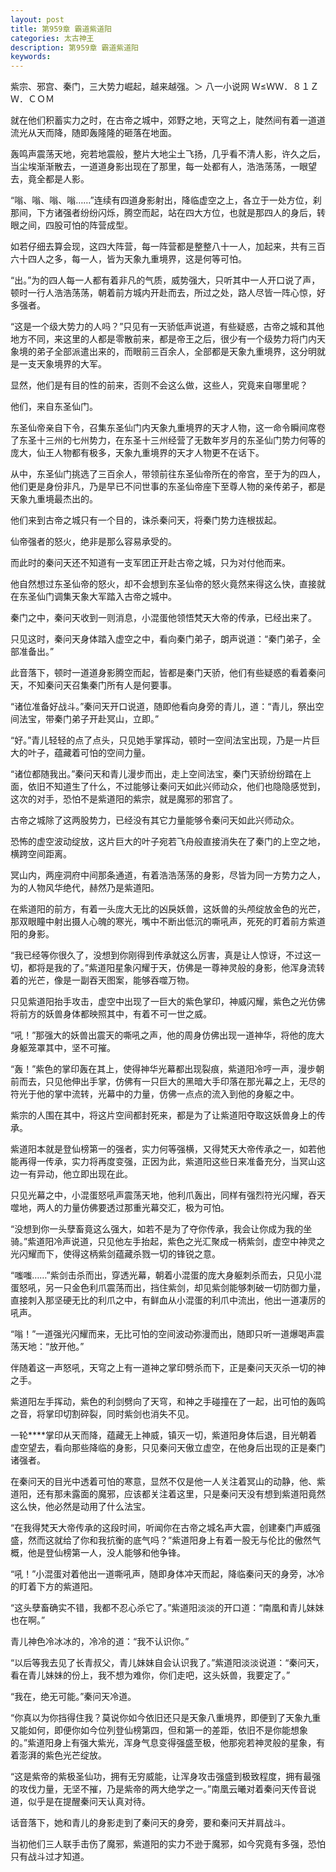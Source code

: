 ```yaml
---
layout: post
title: 第959章 霸道紫道阳
categories: 太古神王
description: 第959章 霸道紫道阳
keywords:
---
```


紫宗、邪宫、秦门，三大势力崛起，越来越强。＞  八一小说网  Ｗ≤ＷＷ．８１ＺＷ．ＣＯＭ

就在他们积蓄实力之时，在古帝之城中，郊野之地，天穹之上，陡然间有着一道道流光从天而降，随即轰隆隆的砸落在地面。

轰鸣声震荡天地，宛若地震般，整片大地尘土飞扬，几乎看不清人影，许久之后，当尘埃渐渐散去，一道道身影出现在了那里，每一处都有人，浩浩荡荡，一眼望去，竟全都是人影。

“嗡、嗡、嗡、嗡……”连续有四道身影射出，降临虚空之上，各立于一处方位，刹那间，下方诸强者纷纷闪烁，腾空而起，站在四大方位，也就是那四人的身后，转眼之间，四股可怕的阵营成型。

如若仔细去算会现，这四大阵营，每一阵营都是整整八十一人，加起来，共有三百六十四人之多，每一人，皆为天象九重境界，这是何等可怕。

“出。”为的四人每一人都有着非凡的气质，威势强大，只听其中一人开口说了声，顿时一行人浩浩荡荡，朝着前方城内开赴而去，所过之处，路人尽皆一阵心惊，好多强者。

“这是一个级大势力的人吗？”只见有一天骄低声说道，有些疑惑，古帝之城和其他地方不同，来这里的人都是零散前来，都是帝王之后，很少有一个级势力将门内天象境的弟子全部派遣出来的，而眼前三百余人，全部都是天象九重境界，这分明就是一支天象境界的大军。

显然，他们是有目的性的前来，否则不会这么做，这些人，究竟来自哪里呢？

他们，来自东圣仙门。

东圣仙帝亲自下令，召集东圣仙门内天象九重境界的天才人物，这一命令瞬间席卷了东圣十三州的七州势力，在东圣十三州经营了无数年岁月的东圣仙门势力何等的庞大，仙王人物都有极多，天象九重境界的天才人物更不在话下。

从中，东圣仙门挑选了三百余人，带领前往东圣仙帝所在的帝宫，至于为的四人，他们更是身份非凡，乃是早已不问世事的东圣仙帝座下至尊人物的亲传弟子，都是天象九重境最杰出的。

他们来到古帝之城只有一个目的，诛杀秦问天，将秦门势力连根拔起。

仙帝强者的怒火，绝非是那么容易承受的。

而此时的秦问天还不知道有一支军团正开赴古帝之城，只为对付他而来。

他自然想过东圣仙帝的怒火，却不会想到东圣仙帝的怒火竟然来得这么快，直接就在东圣仙门调集天象大军踏入古帝之城中。

秦门之中，秦问天收到一则消息，小混蛋他领悟梵天大帝的传承，已经出来了。

只见这时，秦问天身体踏入虚空之中，看向秦门弟子，朗声说道：“秦门弟子，全部准备出。”

此音落下，顿时一道道身影腾空而起，皆都是秦门天骄，他们有些疑惑的看着秦问天，不知秦问天召集秦门所有人是何要事。

“诸位准备好战斗。”秦问天开口说道，随即他看向身旁的青儿，道：“青儿，祭出空间法宝，带秦门弟子开赴冥山，立即。”

“好。”青儿轻轻的点了点头，只见她手掌挥动，顿时一空间法宝出现，乃是一片巨大的叶子，蕴藏着可怕的空间力量。

“诸位都随我出。”秦问天和青儿漫步而出，走上空间法宝，秦门天骄纷纷踏在上面，依旧不知道生了什么，不过能够让秦问天如此兴师动众，他们也隐隐感觉到，这次的对手，恐怕不是紫道阳的紫宗，就是魔邪的邪宫了。

古帝之城除了这两股势力，已经没有其它力量能够令秦问天如此兴师动众。

恐怖的虚空波动绽放，这片巨大的叶子宛若飞舟般直接消失在了秦门的上空之地，横跨空间距离。

冥山内，两座洞府中间那条通道，有着浩浩荡荡的身影，尽皆为同一方势力之人，为的人物风华绝代，赫然乃是紫道阳。

在紫道阳的前方，有着一头庞大无比的凶戾妖兽，这妖兽的头颅绽放金色的光芒，那双眼瞳中射出摄人心魄的寒光，嘴中不断出低沉的嘶吼声，死死的盯着前方紫道阳的身影。

“我已经等你很久了，没想到你刚得到传承就这么厉害，真是让人惊讶，不过这一切，都将是我的了。”紫道阳星象闪耀于天，仿佛是一尊神灵般的身影，他浑身流转着的光芒，像是一副吞天图案，能够吞噬万物。

只见紫道阳抬手攻击，虚空中出现了一巨大的紫色掌印，神威闪耀，紫色之光仿佛将前方的妖兽身体都映照其中，有着不可一世之威。

“吼！”那强大的妖兽出震天的嘶吼之声，他的周身仿佛出现一道神华，将他的庞大身躯笼罩其中，坚不可摧。

“轰！”紫色的掌印轰在其上，使得神华光幕都出现裂痕，紫道阳冷哼一声，漫步朝前而去，只见他伸出手掌，仿佛有一只巨大的黑暗大手印落在那光幕之上，无尽的符光于他的掌中流转，光幕中的力量，仿佛一点点的流入到他的身躯之中。

紫宗的人围在其中，将这片空间都封死来，都是为了让紫道阳夺取这妖兽身上的传承。

紫道阳本就是登仙榜第一的强者，实力何等强横，又得梵天大帝传承之一，如若他能再得一传承，实力将再度变强，正因为此，紫道阳这些日来准备充分，当冥山这边一有异动，他立即出现在此。

只见光幕之中，小混蛋怒吼声震荡天地，他利爪轰出，同样有强烈符光闪耀，吞天噬地，两人的力量仿佛要透过那重光幕交汇，极为可怕。

“没想到你一头孽畜竟这么强大，如若不是为了夺你传承，我会让你成为我的坐骑。”紫道阳冷声说道，只见他左手抬起，紫色之光汇聚成一柄紫剑，虚空中神灵之光闪耀而下，使得这柄紫剑蕴藏杀戮一切的锋锐之意。

“嗤嗤……”紫剑击杀而出，穿透光幕，朝着小混蛋的庞大身躯刺杀而去，只见小混蛋怒吼，另一只金色利爪震荡而出，挡住紫剑，却见紫剑能够刺破一切防御力量，直接刺入那坚硬无比的利爪之中，有鲜血从小混蛋的利爪中流出，他出一道凄厉的吼声。

“嗡！”一道强光闪耀而来，无比可怕的空间波动弥漫而出，随即只听一道爆喝声震荡天地：“放开他。”

伴随着这一声怒吼，天穹之上有一道神之掌印劈杀而下，正是秦问天灭杀一切的神之手。

紫道阳左手挥动，紫色的利剑劈向了天穹，和神之手碰撞在了一起，出可怕的轰鸣之音，将掌印切割碎裂，同时紫剑也消失不见。

一轮****掌印从天而降，蕴藏无上神威，镇灭一切，紫道阳身体后退，目光朝着虚空望去，看向那些降临的身影，只见秦问天傲立虚空，在他身后出现的正是秦门诸强者。

在秦问天的目光中透着可怕的寒意，显然不仅是他一人关注着冥山的动静，他、紫道阳，还有那未露面的魔邪，应该都关注着这里，只是秦问天没有想到紫道阳竟然这么快，他必然是动用了什么法宝。

“在我得梵天大帝传承的这段时间，听闻你在古帝之城名声大震，创建秦门声威强盛，然而这就给了你和我抗衡的底气吗？”紫道阳身上有着一股无与伦比的傲然气概，他是登仙榜第一人，没人能够和他争锋。

“吼！”小混蛋对着他出一道嘶吼声，随即身体冲天而起，降临秦问天的身旁，冰冷的盯着下方的紫道阳。

“这头孽畜确实不错，我都不忍心杀它了。”紫道阳淡淡的开口道：“南凰和青儿妹妹也在啊。”

青儿神色冷冰冰的，冷冷的道：“我不认识你。”

“以后等我去见了长青叔父，青儿妹妹自会认识我了。”紫道阳淡淡说道：“秦问天，看在青儿妹妹的份上，我不想为难你，你们走吧，这头妖兽，我要定了。”

“我在，绝无可能。”秦问天冷道。

“你真以为你挡得住我？莫说你如今依旧还只是天象八重境界，即便到了天象九重又能如何，即便你如今位列登仙榜第四，但和第一的差距，依旧不是你能想象的。”紫道阳身上有强大紫光，浑身气息变得强盛至极，他那宛若神灵般的星象，有着澎湃的紫色光芒绽放。

“这是紫帝的紫极圣仙功，拥有无穷威能，让浑身攻击强盛到极致程度，拥有最强的攻伐力量，无坚不摧，乃是紫帝的两大绝学之一。”南凰云曦对着秦问天传音说道，似乎是在提醒秦问天认真对待。

话音落下，她和青儿的身影走到了秦问天的身旁，要和秦问天并肩战斗。

当初他们三人联手击伤了魔邪，紫道阳的实力不逊于魔邪，如今究竟有多强，恐怕只有战斗过才知道。
